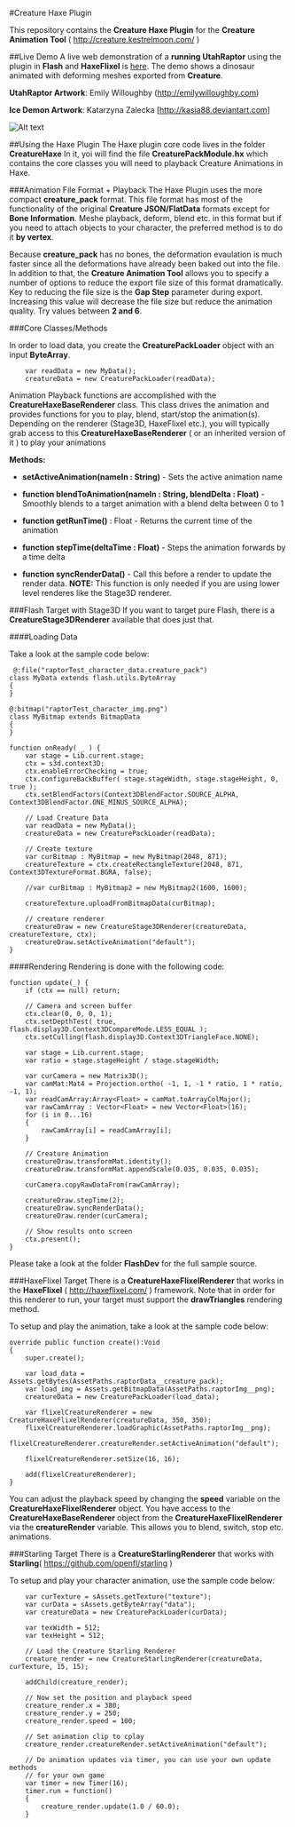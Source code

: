#Creature Haxe Plugin

This repository contains the **Creature Haxe Plugin** for the **Creature Animation Tool** ( http://creature.kestrelmoon.com/ )


##Live Demo
A live web demonstration of a **running UtahRaptor** using the plugin in **Flash** and **HaxeFlixel** is [here](http://www.kestrelmoon.com/creature/WebDemo/demo_flash.html). The demo shows a dinosaur animated with deforming meshes exported from **Creature**.



**UtahRaptor Artwork**: Emily Willoughby (http://emilywilloughby.com) 

**Ice Demon Artwork**: Katarzyna Zalecka [http://kasia88.deviantart.com]

![Alt text](https://github.com/kestrelm/Creature_Haxe/blob/master/logo1.png)

##Using the Haxe Plugin
The Haxe plugin core code lives in the folder **CreatureHaxe** In it, yoi will find the file **CreaturePackModule.hx** which contains the core classes you will need to playback Creature Animations in Haxe.

###Animation File Format + Playback
The Haxe Plugin uses the more compact **creature_pack** format. This file format has most of the functionality of the original **Creature JSON/FlatData** formats except for **Bone Information**. Meshe playback, deform, blend etc. in this format but if you need to attach objects to your character, the preferred method is to do it **by vertex**.

Because **creature_pack** has no bones, the deformation evaulation is much faster since all the deformations have already been baked out into the file. In addition to that, the **Creature Animation Tool** allows you to specify a number of options to reduce the export file size of this format dramatically. Key to reducing the file size is the **Gap Step** parameter during export. Increasing this value will decrease the file size but reduce the animation quality. Try values between **2 and 6**.

###Core Classes/Methods

In order to load data, you create the **CreaturePackLoader** object with an input **ByteArray**.

		var readData = new MyData();
		creatureData = new CreaturePackLoader(readData);

Animation Playback functions are accomplished with the **CreatureHaxeBaseRenderer** class. This class drives the animation and provides functions for you to play, blend, start/stop the animation(s).
Depending on the renderer (Stage3D, HaxeFlixel etc.), you will typically grab access to this **CreatureHaxeBaseRenderer** ( or an inherited version of it ) to play your animations

**Methods:**

- **setActiveAnimation(nameIn : String)** - Sets the active animation name

- **function blendToAnimation(nameIn : String, blendDelta : Float)** - Smoothly blends to a target animation with a blend delta between 0 to 1

- **function getRunTime()** : Float - Returns the current time of the animation

- **function stepTime(deltaTime : Float)** - Steps the animation forwards by a time delta

- **function syncRenderData()** - Call this before a render to update the render data. **NOTE:** This function is only needed if you are using lower level renderes like the Stage3D renderer.

###Flash Target with Stage3D
If you want to target pure Flash, there is a **CreatureStage3DRenderer** available that does just that.

####Loading Data

Take a look at the sample code below:

	 @:file("raptorTest_character_data.creature_pack")
	class MyData extends flash.utils.ByteArray
	{   
	}

	@:bitmap("raptorTest_character_img.png")
	class MyBitmap extends BitmapData
	{
	}

	function onReady( _ ) {
		var stage = Lib.current.stage;
		ctx = s3d.context3D;
		ctx.enableErrorChecking = true;
		ctx.configureBackBuffer( stage.stageWidth, stage.stageHeight, 0, true );
		ctx.setBlendFactors(Context3DBlendFactor.SOURCE_ALPHA, Context3DBlendFactor.ONE_MINUS_SOURCE_ALPHA);
		
		// Load Creature Data
		var readData = new MyData();
		creatureData = new CreaturePackLoader(readData);

		// Create texture
		var curBitmap : MyBitmap = new MyBitmap(2048, 871);
		creatureTexture = ctx.createRectangleTexture(2048, 871, Context3DTextureFormat.BGRA, false);
		
		//var curBitmap : MyBitmap2 = new MyBitmap2(1600, 1600);
		
		creatureTexture.uploadFromBitmapData(curBitmap);
		
		// creature renderer
		creatureDraw = new CreatureStage3DRenderer(creatureData, creatureTexture, ctx);
		creatureDraw.setActiveAnimation("default");
	}

####Rendering
Rendering is done with the following code:

	function update(_) {
		if (ctx == null) return;
		
		// Camera and screen buffer
		ctx.clear(0, 0, 0, 1);
		ctx.setDepthTest( true, flash.display3D.Context3DCompareMode.LESS_EQUAL );
		ctx.setCulling(flash.display3D.Context3DTriangleFace.NONE);
		
		var stage = Lib.current.stage;
		var ratio = stage.stageHeight / stage.stageWidth;
		
		var curCamera = new Matrix3D();
		var camMat:Mat4 = Projection.ortho( -1, 1, -1 * ratio, 1 * ratio, -1, 1);
		var readCamArray:Array<Float> = camMat.toArrayColMajor();
		var rawCamArray : Vector<Float> = new Vector<Float>(16);
		for (i in 0...16)
		{
			rawCamArray[i] = readCamArray[i];
		}
		
		// Creature Animation
		creatureDraw.transformMat.identity();
		creatureDraw.transformMat.appendScale(0.035, 0.035, 0.035);
		
		curCamera.copyRawDataFrom(rawCamArray);
		
		creatureDraw.stepTime(2);
		creatureDraw.syncRenderData();
		creatureDraw.render(curCamera);
		
		// Show results onto screen
		ctx.present();
	}

Please take a look at the folder **FlashDev** for the full sample source.

###HaxeFlixel Target
There is a **CreatureHaxeFlixelRenderer** that works in the **HaxeFlixel** ( http://haxeflixel.com/ ) framework. Note that in order for this renderer to run, your target must support the **drawTriangles** rendering method.

To setup and play the animation, take a look at the sample code below:

	override public function create():Void
	{
		super.create();
		
		var load_data = Assets.getBytes(AssetPaths.raptorData__creature_pack);
		var load_img = Assets.getBitmapData(AssetPaths.raptorImg__png);
		creatureData = new CreaturePackLoader(load_data);
		
		var flixelCreatureRenderer = new CreatureHaxeFlixelRenderer(creatureData, 350, 350);
		flixelCreatureRenderer.loadGraphic(AssetPaths.raptorImg__png);
		flixelCreatureRenderer.creatureRender.setActiveAnimation("default");
		
		flixelCreatureRenderer.setSize(16, 16);
		
		add(flixelCreatureRenderer);
	}

You can adjust the playback speed by changing the **speed** variable on the **CreatureHaxeFlixelRenderer** object. You have access to the **CreatureHaxeBaseRenderer** object from the **CreatureHaxeFlixelRenderer** via the **creatureRender** variable. This allows you to blend, switch, stop etc. animations.


###Starling Target
There is a **CreatureStarlingRenderer** that works with **Starling**( https://github.com/openfl/starling )

To setup and play your character animation, use the sample code below:

		var curTexture = sAssets.getTexture("texture");
		var curData = sAssets.getByteArray("data");
		var creatureData = new CreaturePackLoader(curData);
		
		var texWidth = 512;
		var texHeight = 512;
		
		// Load the Creature Starling Renderer
		creature_render = new CreatureStarlingRenderer(creatureData, curTexture, 15, 15);
		
		addChild(creature_render);
		
		// Now set the position and playback speed
		creature_render.x = 380;
		creature_render.y = 250;
		creature_render.speed = 100;
		
		// Set animation clip to cplay
		creature_render.creatureRender.setActiveAnimation("default");
		
		// Do animation updates via timer, you can use your own update methods 
		// for your own game
		var timer = new Timer(16);
		timer.run = function()
		{
			creature_render.update(1.0 / 60.0);
		}

